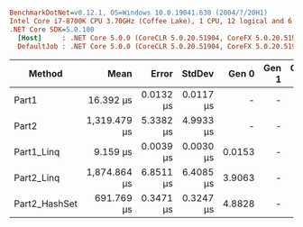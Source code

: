 ``` ini

BenchmarkDotNet=v0.12.1, OS=Windows 10.0.19041.630 (2004/?/20H1)
Intel Core i7-8700K CPU 3.70GHz (Coffee Lake), 1 CPU, 12 logical and 6 physical cores
.NET Core SDK=5.0.100
  [Host]     : .NET Core 5.0.0 (CoreCLR 5.0.20.51904, CoreFX 5.0.20.51904), X64 RyuJIT
  DefaultJob : .NET Core 5.0.0 (CoreCLR 5.0.20.51904, CoreFX 5.0.20.51904), X64 RyuJIT


```
|        Method |         Mean |     Error |    StdDev |  Gen 0 | Gen 1 | Gen 2 | Allocated |
|-------------- |-------------:|----------:|----------:|-------:|------:|------:|----------:|
|         Part1 |    16.392 μs | 0.0132 μs | 0.0117 μs |      - |     - |     - |      40 B |
|         Part2 | 1,319.479 μs | 5.3382 μs | 4.9933 μs |      - |     - |     - |      40 B |
|    Part1_Linq |     9.159 μs | 0.0039 μs | 0.0030 μs | 0.0153 |     - |     - |     152 B |
|    Part2_Linq | 1,874.864 μs | 6.8511 μs | 6.4085 μs | 3.9063 |     - |     - |   25752 B |
| Part2_HashSet |   691.769 μs | 0.3471 μs | 0.3247 μs | 4.8828 |     - |     - |   31408 B |

